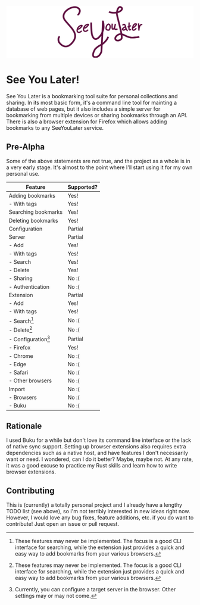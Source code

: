 ![See You Later](/banner.png)

# See You Later!

See You Later is a bookmarking tool suite for personal collections and sharing. In its most basic form, it's a command line tool for mainting a database of web pages, but it also includes a simple server for bookmarking from multiple devices or sharing bookmarks through an API. There is also a browser extension for Firefox which allows adding bookmarks to any SeeYouLater service.

## Pre-Alpha

Some of the above statements are not true, and the project as a whole is in a very early stage. It's almost to the point where I'll start using it for my own personal use.

| Feature             | Supported? |
|---------------------|------------|
| Adding bookmarks    | Yes!       |
| - With tags         | Yes!       |
| Searching bookmarks | Yes!       |
| Deleting bookmarks  | Yes!       |
| Configuration       | Partial    |
| Server              | Partial    |
| - Add               | Yes!       |
|   - With tags       | Yes!       |
| - Search            | Yes!       |
| - Delete            | Yes!       |
| - Sharing           | No :(      |
| - Authentication    | No :(      |
| Extension           | Partial    |
| - Add               | Yes!       |
|   - With tags       | Yes!       |
| - Search[^1]        | No :(      |
| - Delete[^1]        | No :(      |
| - Configuration[^2] | Partial    |
| - Firefox           | Yes!       |
| - Chrome            | No :(      |
| - Edge              | No :(      |
| - Safari            | No :(      |
| - Other browsers    | No :(      |
| Import              | No :(      |
| - Browsers          | No :(      |
| - Buku              | No :(      |

## Rationale

I used Buku for a while but don't love its command line interface or the lack of native sync support. Setting up browser extensions also requires extra dependencies such as a native host, and have features I don't necessarily want or need. I wondered, can I do it better? Maybe, maybe not. At any rate, it was a good excuse to practice my Rust skills and learn how to write browser extensions.

## Contributing

This is (currently) a totally personal project and I already have a lengthy TODO list (see above), so I'm not terribly interested in new ideas right now. However, I would love any bug fixes, feature additions, etc. if you do want to contribute! Just open an issue or pull request.

[^1]: These features may never be implemented. The focus is a good CLI interface for searching, while the extension just provides a quick and easy way to add bookmarks from your various browsers.
[^2]: Currently, you can configure a target server in the browser. Other settings may or may not come.
